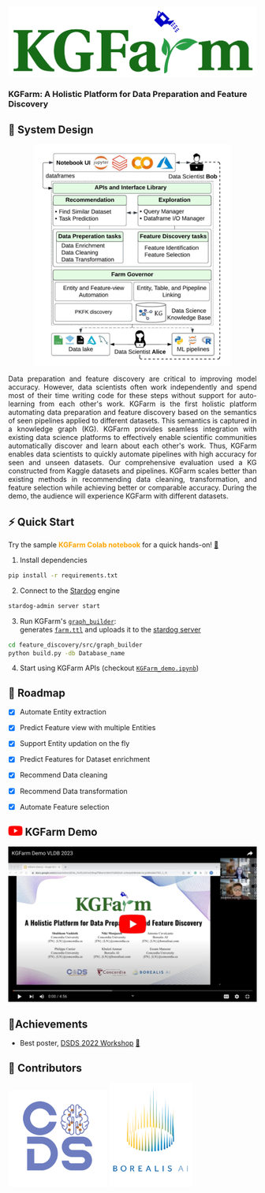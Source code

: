 <p align="center">
    <a href="https://www.mitacs.ca/en/projects/feature-discovery-system-data-science-across-enterprise">
      <img src="docs/graphics/KGFarm_logo.svg" width="550">
    </a>
</p>

### <b>KGFarm: A Holistic Platform for Data Preparation and Feature Discovery</b>
## 📐 System Design
<p align="center"><img src="docs/graphics/KGFarm.jpeg" alt="kgfarm" height="450" width="400"/></p>


<p align="justify">Data preparation and feature discovery are critical to improving model accuracy. However, data scientists often work independently and spend most of their time writing code for these steps without support for auto-learning from each other's work. KGFarm is the first holistic platform automating data preparation and feature discovery based on the semantics of seen pipelines applied to different datasets. This semantics is captured in a knowledge graph (KG).
KGFarm provides seamless integration with existing data science platforms to effectively enable scientific communities automatically discover and learn about each other's work. Thus, KGFarm enables data scientists to quickly automate pipelines with high accuracy for seen and unseen datasets. Our comprehensive evaluation used a KG constructed from Kaggle datasets and pipelines. KGFarm scales better than existing methods in recommending data cleaning, transformation, and feature selection while achieving better or comparable accuracy. During the demo, the audience will experience KGFarm with different datasets.</p>

## ⚡ Quick Start
Try the sample <b><span style="color:orange">KGFarm Colab notebook</span></b> for a quick hands-on! [🔗](https://colab.research.google.com/drive/1u4z4EKGd8G1ju61Q3sPk5fH9BrMp8IRM?usp=sharing)

1. Install dependencies
```bash
pip install -r requirements.txt
```
2. Connect to the [Stardog](https://www.stardog.com/) engine
```bash
stardog-admin server start
```
3. Run KGFarm's [<code>graph_builder</code>](feature_discovery/src/graph_builder/build.py):<br/>
generates [<code>farm.ttl</code>](https://github.com/CoDS-GCS/KGFarm/blob/645f12dfd63bae0bd319401c2cf10f8378dd6679/feature_discovery/src/graph_builder/farm.ttl) and uploads it to the [stardog server](https://cloud.stardog.com/)

```bash
cd feature_discovery/src/graph_builder
python build.py -db Database_name
```
4. Start using KGFarm APIs (checkout [<code>KGFarm_demo.ipynb</code>](KGFarm_demo.ipynb))

## 🚧 Roadmap

* [X] Automate Entity extraction
* [X] Predict Feature view with multiple Entities
* [X] Support Entity updation on the fly
* [X] Predict Features for Dataset enrichment
* [X] Recommend Data cleaning
* [X] Recommend Data transformation
* [X] Automate Feature selection


## <img src="docs/graphics/icons/youtube.svg" alt="youtube" height="20" width="29"> KGFarm Demo
<a href="https://rebrand.ly/kgfarm"><img src="docs/graphics/thumbnails/demo_thumbnail.jpeg"/></a>

## 🏅Achievements 
- Best poster, [DSDS 2022 Workshop](https://sites.google.com/view/dsds22) [🔗](https://twitter.com/MontrealDSDS/status/1591057736682205185?s=20)
## 🦾 Contributors
<p float="left">
 
  <img src="docs/graphics/CoDS.png" width="200"/> 

  <img src="docs/graphics/borealisAI.png" width="170"/>
</p>
